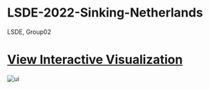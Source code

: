# LSDE-2022-Sinking-Netherlands
LSDE, Group02

# [View Interactive Visualization](https://event.cwi.nl/lsde/2022/showcase_c7.shtml)


![ui](https://i.imgur.com/TzDy7j5.png)

